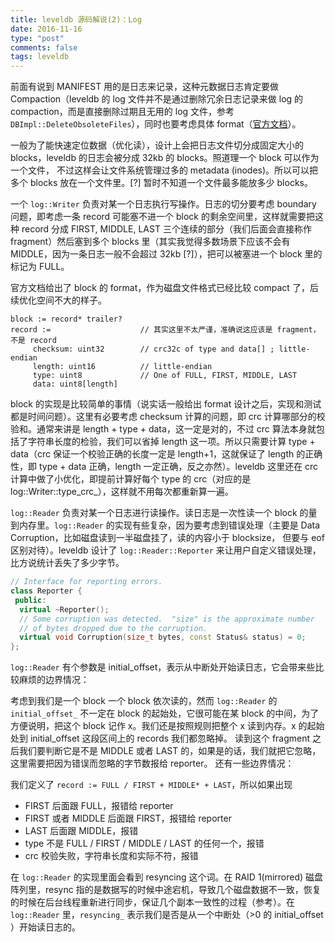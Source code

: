 ```yaml
---
title: leveldb 源码解说(2)：Log
date: 2016-11-16
type: "post"
comments: false
tags: leveldb
---
```


前面有说到 MANIFEST 用的是日志来记录，这种元数据日志肯定要做 Compaction（leveldb 的 log 文件并不是通过删除冗余日志记录来做 log 的 compaction，而是直接删除过期且无用的 log 文件，参考 `DBImpl::DeleteObsoleteFiles`），同时也要考虑具体 format（[官方文档](https://raw.githubusercontent.com/google/leveldb/master/doc/log_format.txt)）。

一般为了能快速定位数据（优化读），设计上会把日志文件切分成固定大小的 blocks，leveldb 的日志会被分成 32kb 的 blocks。照道理一个 block 可以作为一个文件， 不过这样会让文件系统管理过多的 metadata (inodes)。所以可以把多个 blocks 放在一个文件里。[?] 暂时不知道一个文件最多能放多少 blocks。

一个 `log::Writer` 负责对某一个日志执行写操作。日志的切分要考虑 boundary 问题，即考虑一条 record 可能塞不进一个 block 的剩余空间里，这样就需要把这种 record 分成 FIRST, MIDDLE, LAST 三个连续的部分（我们后面会直接称作 fragment）然后塞到多个 blocks 里（其实我觉得多数场景下应该不会有 MIDDLE，因为一条日志一般不会超过 32kb [?]），把可以被塞进一个 block 里的标记为 FULL。

官方文档给出了 block 的 format，作为磁盘文件格式已经比较 compact 了，后续优化空间不大的样子。

```
block := record* trailer?
record :=                    // 其实这里不太严谨，准确说这应该是 fragment，不是 record
     checksum: uint32        // crc32c of type and data[] ; little-endian
     length: uint16          // little-endian
     type: uint8             // One of FULL, FIRST, MIDDLE, LAST
     data: uint8[length]
```

block 的实现是比较简单的事情（说实话一般给出 format 设计之后，实现和测试都是时间问题）。这里有必要考虑 checksum 计算的问题，即 crc 计算哪部分的校验和。通常来讲是 length + type + data，这一定是对的，不过 crc 算法本身就包括了字符串长度的检验，我们可以省掉 length 这一项。所以只需要计算 type + data（crc 保证一个校验正确的长度一定是 length+1，这就保证了 length 的正确性，即 type + data 正确，length 一定正确，反之亦然）。leveldb 这里还在 crc 计算中做了小优化，即提前计算好每个 type 的 crc（对应的是 log::Writer::type_crc_），这样就不用每次都重新算一遍。

`log::Reader` 负责对某一个日志进行读操作。读日志是一次性读一个 block 的量到内存里。`log::Reader` 的实现有些复杂，因为要考虑到错误处理（主要是 Data Corruption，比如磁盘读到一半磁盘挂了，读的内容小于 blocksize， 但要与 eof 区别对待）。leveldb 设计了 `log::Reader::Reporter` 来让用户自定义错误处理，比方说统计丢失了多少字节。

```cpp
// Interface for reporting errors.
class Reporter {
 public:
  virtual ~Reporter();
  // Some corruption was detected.  "size" is the approximate number
  // of bytes dropped due to the corruption.
  virtual void Corruption(size_t bytes, const Status& status) = 0;
};
```

`log::Reader` 有个参数是 initial_offset，表示从中断处开始读日志，它会带来些比较麻烦的边界情况：

考虑到我们是一个 block 一个 block 依次读的，然而 `log::Reader` 的 `initial_offset_` 不一定在 block 的起始处，它很可能在某 block 的中间，为了方便说明，把这个 block 记作 x。我们还是按照规则把整个 x 读到内存。x 的起始处到 initial_offset 这段区间上的 records 我们都忽略掉。
读到这个 fragment 之后我们要判断它是不是 MIDDLE 或者 LAST 的，如果是的话，我们就把它忽略，这里需要把因为错误而忽略的字节数报给 reporter。
还有一些边界情况：

我们定义了 `record := FULL / FIRST + MIDDLE* + LAST`，所以如果出现

- FIRST 后面跟 FULL，报错给 reporter
- FIRST 或者 MIDDLE 后面跟 FIRST，报错给 reporter
- LAST 后面跟 MIDDLE，报错
- type 不是 FULL / FIRST / MIDDLE / LAST 的任何一个，报错
- crc 校验失败，字符串长度和实际不符，报错

在 `log::Reader` 的实现里面会看到 resyncing 这个词。在 RAID 1(mirrored) 磁盘阵列里，resync 指的是数据写的时候中途宕机，导致几个磁盘数据不一致，恢复的时候在后台线程重新进行同步，保证几个副本一致性的过程（参考）。在 `log::Reader` 里，`resyncing_` 表示我们是否是从一个中断处（>0 的 initial_offset ）开始读日志的。

